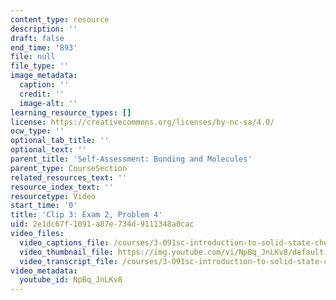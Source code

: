 ```yaml
---
content_type: resource
description: ''
draft: false
end_time: '893'
file: null
file_type: ''
image_metadata:
  caption: ''
  credit: ''
  image-alt: ''
learning_resource_types: []
license: https://creativecommons.org/licenses/by-nc-sa/4.0/
ocw_type: ''
optional_tab_title: ''
optional_text: ''
parent_title: 'Self-Assessment: Bonding and Molecules'
parent_type: CourseSection
related_resources_text: ''
resource_index_text: ''
resourcetype: Video
start_time: '0'
title: 'Clip 3: Exam 2, Problem 4'
uid: 2e1dc67f-1091-a87e-734d-9111348a0cac
video_files:
  video_captions_file: /courses/3-091sc-introduction-to-solid-state-chemistry-fall-2010/0d314c27e26c539eb9ce25225e3378c8_NpBq_JnLKv8.vtt
  video_thumbnail_file: https://img.youtube.com/vi/NpBq_JnLKv8/default.jpg
  video_transcript_file: /courses/3-091sc-introduction-to-solid-state-chemistry-fall-2010/f7cbf8ce07d1fa0dbfe271f0775b1678_NpBq_JnLKv8.pdf
video_metadata:
  youtube_id: NpBq_JnLKv8
---
```

